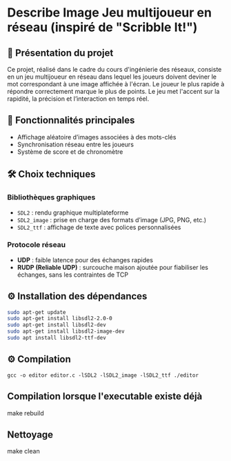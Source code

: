 # Describe Image Jeu multijoueur en réseau (inspiré de "Scribble It!")

## 🎯 Présentation du projet
Ce projet, réalisé dans le cadre du cours d'ingénierie des réseaux, consiste en un jeu multijoueur en réseau dans lequel les joueurs doivent deviner le mot correspondant à une image affichée à l'écran. Le joueur le plus rapide à répondre correctement marque le plus de points. Le jeu met l'accent sur la rapidité, la précision et l’interaction en temps réel.

## 🧩 Fonctionnalités principales
- Affichage aléatoire d’images associées à des mots-clés
- Synchronisation réseau entre les joueurs
- Système de score et de chronomètre

## 🛠️ Choix techniques

### Bibliothèques graphiques
- `SDL2` : rendu graphique multiplateforme
- `SDL2_image` : prise en charge des formats d’image (JPG, PNG, etc.)
- `SDL2_ttf` : affichage de texte avec polices personnalisées

### Protocole réseau
- **UDP** : faible latence pour des échanges rapides
- **RUDP (Reliable UDP)** : surcouche maison ajoutée pour fiabiliser les échanges, sans les contraintes de TCP

## ⚙️ Installation des dépendances
```bash
sudo apt-get update
sudo apt-get install libsdl2-2.0-0
sudo apt-get install libsdl2-dev
sudo apt-get install libsdl2-image-dev
sudo apt install libsdl2-ttf-dev
```

## ⚙️ Compilation
`gcc -o editor editor.c -lSDL2 -lSDL2_image -lSDL2_ttf
./editor
`

## Compilation lorsque l'executable existe déjà
make rebuild

## Nettoyage
make clean

